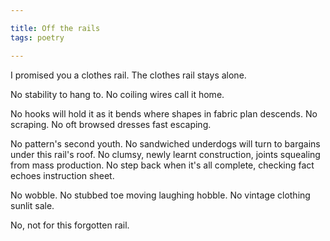 ```yaml
---

title: Off the rails
tags: poetry

---
```


I promised you a clothes rail.
The clothes rail stays alone.

No stability to hang to.
No coiling wires call it home.

No hooks will hold it as it bends where shapes in fabric plan descends.
No scraping. No oft browsed dresses fast escaping.

No pattern's second youth. No sandwiched underdogs will turn to bargains under this rail's roof.
No clumsy, newly learnt construction,
joints squealing from mass production.
No step back when it's all complete,
checking fact echoes instruction sheet.

No wobble.
No stubbed toe moving laughing hobble.
No vintage clothing sunlit sale.

No, not for this forgotten rail.
